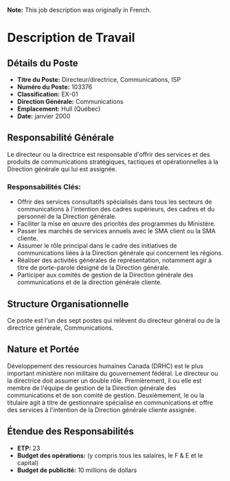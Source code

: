 **Note:** This job description was originally in French.

# Description de Travail

## Détails du Poste

*   **Titre du Poste:** Directeur/directrice, Communications, ISP
*   **Numéro du Poste:** 103376
*   **Classification:** EX-01
*   **Direction Générale:** Communications
*   **Emplacement:** Hull (Québec)
*   **Date:** janvier 2000

## Responsabilité Générale

Le directeur ou la directrice est responsable d'offrir des services et des produits de communications stratégiques, tactiques et opérationnelles à la Direction générale qui lui est assignée.

### Responsabilités Clés:

*   Offrir des services consultatifs spécialisés dans tous les secteurs de communications à l'intention des cadres supérieurs, des cadres et du personnel de la Direction générale.
*   Faciliter la mise en œuvre des priorités des programmes du Ministère.
*   Passer les marchés de services annuels avec le SMA client ou la SMA cliente.
*   Assumer le rôle principal dans le cadre des initiatives de communications liées à la Direction générale qui concernent les régions.
*   Réaliser des activités générales de représentation, notamment agir à titre de porte-parole désigné de la Direction générale.
*   Participer aux comités de gestion de la Direction générale des communications et de la direction générale cliente.

## Structure Organisationnelle

Ce poste est l'un des sept postes qui relèvent du directeur général ou de la directrice générale, Communications.

## Nature et Portée

Développement des ressources humaines Canada (DRHC) est le plus important ministère non militaire du gouvernement fédéral. Le directeur ou la directrice doit assumer un double rôle. Premièrement, il ou elle est membre de l'équipe de gestion de la Direction générale des communications et de son comité de gestion. Deuxièmement, le ou la titulaire agit à titre de gestionnaire spécialisé en communications et offre des services à l'intention de la Direction générale cliente assignée.

## Étendue des Responsabilités

*   **ETP:** 23
*   **Budget des opérations:** (y compris tous les salaires, le F & E et le capital)
*   **Budget de publicité:** 10 millions de dollars

